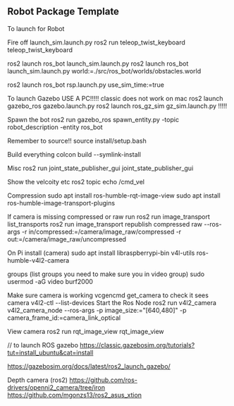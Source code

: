 ## Robot Package Template

To launch for Robot

Fire off launch_sim.launch.py
ros2 run teleop_twist_keyboard  teleop_twist_keyboard 

ros2 launch ros_bot launch_sim.launch.py
ros2 launch ros_bot launch_sim.launch.py world:=./src/ros_bot/worlds/obstacles.world


ros2 launch ros_bot rsp.launch.py use_sim_time:=true


To launch Gazebo
USE A PC!!!!! classic does not work on mac
ros2 launch gazebo_ros gazebo.launch.py
ros2 launch ros_gz_sim gz_sim.launch.py !!!!!

Spawn the bot
ros2 run gazebo_ros spawn_entity.py -topic robot_description -entity ros_bot


Remember to source!!
source install/setup.bash


Build everything
colcon build --symlink-install

Misc
ros2 run joint_state_publisher_gui joint_state_publisher_gui


Show the velcoity etc
ros2 topic echo /cmd_vel

Compression
sudo apt install ros-humble-rqt-image-view
sudo apt install ros-humble-image-transport-plugins

If camera is missing compressed or raw run
ros2 run image_transport list_transports
ros2 run image_transport republish compressed raw --ros-args -r in/compressed:=/camera/image_raw/compressed -r out:=/camera/image_raw/uncompressed

On Pi install (camera)
sudo apt install libraspberrypi-bin v4l-utils ros-humble-v4l2-camera

groups (list groups you need to make sure you in video group)
sudo usermod -aG video burf2000

Make sure camera is working
vcgencmd get_camera to check it sees camera
v4l2-ctl --list-devices
Start the Ros Node
ros2 run v4l2_camera v4l2_camera_node --ros-args -p image_size:="[640,480]" -p camera_frame_id:=camera_link_optical

View camera
ros2 run rqt_image_view rqt_image_view

// to launch ROS gazebo
https://classic.gazebosim.org/tutorials?tut=install_ubuntu&cat=install

https://gazebosim.org/docs/latest/ros2_launch_gazebo/


Depth camera (ros2)
https://github.com/ros-drivers/openni2_camera/tree/iron
https://github.com/mgonzs13/ros2_asus_xtion